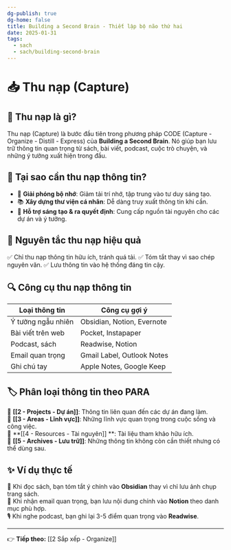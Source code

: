 ```yaml
---
dg-publish: true
dg-home: false
title: Building a Second Brain - Thiết lập bộ não thứ hai
date: 2025-01-31
tags:
  - sach
  - sach/building-second-brain
---
```


# 📥 Thu nạp (Capture)

## 🔹 Thu nạp là gì?
Thu nạp (Capture) là bước đầu tiên trong phương pháp CODE (Capture - Organize - Distill - Express) của **Building a Second Brain**. Nó giúp bạn lưu trữ thông tin quan trọng từ sách, bài viết, podcast, cuộc trò chuyện, và những ý tưởng xuất hiện trong đầu.

## 🎯 Tại sao cần thu nạp thông tin?
- 🧠 **Giải phóng bộ nhớ**: Giảm tải trí nhớ, tập trung vào tư duy sáng tạo.
- 📚 **Xây dựng thư viện cá nhân**: Dễ dàng truy xuất thông tin khi cần.
- 🚀 **Hỗ trợ sáng tạo & ra quyết định**: Cung cấp nguồn tài nguyên cho các dự án và ý tưởng.

## 📌 Nguyên tắc thu nạp hiệu quả
✅ Chỉ thu nạp thông tin hữu ích, tránh quá tải.
✅ Tóm tắt thay vì sao chép nguyên văn.
✅ Lưu thông tin vào hệ thống đáng tin cậy.

## 🔍 Công cụ thu nạp thông tin
| Loại thông tin | Công cụ gợi ý |
|---------------|-------------|
| Ý tưởng ngẫu nhiên | Obsidian, Notion, Evernote |
| Bài viết trên web | Pocket, Instapaper |
| Podcast, sách | Readwise, Notion |
| Email quan trọng | Gmail Label, Outlook Notes |
| Ghi chú tay | Apple Notes, Google Keep |

## 🏷️ Phân loại thông tin theo PARA
📂 **[[2 - Projects - Dự án]]**: Thông tin liên quan đến các dự án đang làm.  
📂 **[[3 - Areas - Lĩnh vực]]**: Những lĩnh vực quan trọng trong cuộc sống và công việc.  
📂 **[[4 - Resources - Tài nguyên]] **: Tài liệu tham khảo hữu ích.  
📂 **[[5 - Archives - Lưu trữ]]**: Những thông tin không còn cần thiết nhưng có thể dùng sau.

## ✨ Ví dụ thực tế
📖 Khi đọc sách, bạn tóm tắt ý chính vào **Obsidian** thay vì chỉ lưu ảnh chụp trang sách.  
📩 Khi nhận email quan trọng, bạn lưu nội dung chính vào **Notion** theo danh mục phù hợp.  
🎙 Khi nghe podcast, bạn ghi lại 3-5 điểm quan trọng vào **Readwise**.

---
👉 **Tiếp theo:** [[2 Sắp xếp - Organize]]
